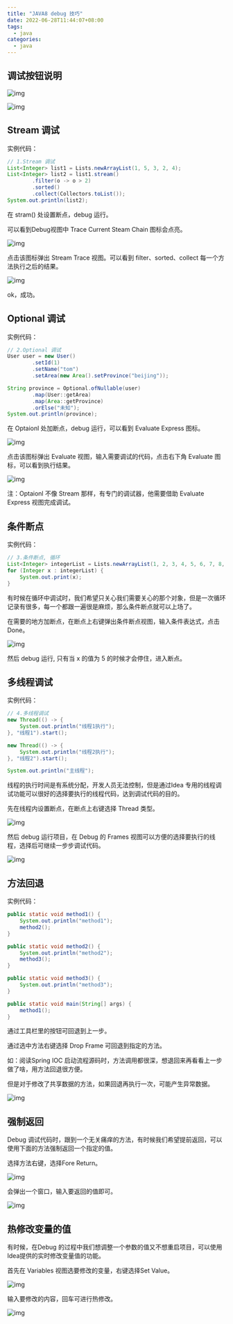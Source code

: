 ```yaml
---
title: "JAVA8 debug 技巧"
date: 2022-06-28T11:44:07+08:00
tags:
  - java
categories:
  - java
---
```

## 调试按钮说明

![img](https://raw.githubusercontent.com/telzhou618/images/main/img/1630499068947-f460c3fd-c3ef-4491-afe3-2b634262a20e.png)

![img](https://raw.githubusercontent.com/telzhou618/images/main/img/1630499070530-c0c628e6-7a56-444a-a191-0ba3dd980a24.png)

## Stream 调试

实例代码：

```java
// 1.Stream 调试
List<Integer> list1 = Lists.newArrayList(1, 5, 3, 2, 4);
List<Integer> list2 = list1.stream()
        .filter(o -> o > 2)
        .sorted()
        .collect(Collectors.toList());
System.out.println(list2);
```

在 stram() 处设置断点，debug 运行。

可以看到Debug视图中 Trace Current Steam Chain 图标会点亮。

![img](https://raw.githubusercontent.com/telzhou618/images/main/img/1630499069843-06f36ac6-8d74-4221-ae28-635c665d27aa.png)

点击该图标弹出 Stream Trace 视图。可以看到 filter、sorted、collect 每一个方法执行之后的结果。

![img](https://raw.githubusercontent.com/telzhou618/images/main/img/1630499069429-3bd7b09b-29c4-4d9f-9afd-07fcbc008a91.png)

ok，成功。



## Optional 调试

实例代码：

```java
// 2.Optional 调试
User user = new User()
        .setId(1)
        .setName("tom")
        .setArea(new Area().setProvince("beijing"));

String province = Optional.ofNullable(user)
        .map(User::getArea)
        .map(Area::getProvince)
        .orElse("未知");
System.out.println(province);
```

在 Optaionl 处加断点，debug 运行，可以看到 Evaluate Express 图标。

![img](https://raw.githubusercontent.com/telzhou618/images/main/img/1630499069962-409b0f79-b58e-45ca-8bf6-c44b21b7a783.png)

点击该图标弹出 Evaluate 视图，输入需要调试的代码，点击右下角 Evaluate 图标，可以看到执行结果。

![img](https://raw.githubusercontent.com/telzhou618/images/main/img/1630499070454-e069bfaa-cb0a-4152-b548-0aefc97c62b5.png)

注：Optaionl 不像 Stream 那样，有专门的调试器，他需要借助 Evaluate Express 视图完成调试。



## 条件断点

实例代码：

```java
// 3.条件断点, 循环
List<Integer> integerList = Lists.newArrayList(1, 2, 3, 4, 5, 6, 7, 8, 9, 10);
for (Integer x : integerList) {
    System.out.print(x);
}
```



有时候在循环中调试时，我们希望只关心我们需要关心的那个对象，但是一次循环记录有很多，每一个都跟一遍很是麻烦，那么条件断点就可以上场了。

在需要的地方加断点，在断点上右键弹出条件断点视图，输入条件表达式，点击 Done。

![img](https://raw.githubusercontent.com/telzhou618/images/main/img/1630499070871-4c1848d9-49ed-4759-b3d4-912fee6a369c.png)

然后 debug 运行, 只有当 x 的值为 5 的时候才会停住，进入断点。



## 多线程调试

实例代码：

```java
// 4.多线程调试
new Thread(() -> {
    System.out.println("线程1执行");
}, "线程1").start();

new Thread(() -> {
    System.out.println("线程2执行");
}, "线程2").start();

System.out.println("主线程");
```



线程的执行时间是有系统分配，开发人员无法控制，但是通过Idea 专用的线程调试功能可以很好的选择要执行的线程代码，达到调试代码的目的。

先在线程内设置断点，在断点上右键选择 Thread 类型。

![img](https://raw.githubusercontent.com/telzhou618/images/main/img/1630499071776-c8742633-1c45-4780-a71f-6fa9427e412e.png)

然后 debug 运行项目，在 Debug 的 Frames 视图可以方便的选择要执行的线程，选择后可继续一步步调试代码。

![img](https://raw.githubusercontent.com/telzhou618/images/main/img/1630499071948-a700a80a-9491-46eb-bb4b-c148aaa5108a.png)





## 方法回退

实例代码：

```java
public static void method1() {
    System.out.println("method1");
    method2();
}

public static void method2() {
    System.out.println("method2");
    method3();
}

public static void method3() {
    System.out.println("method3");
}

public static void main(String[] args) {
    method1();
}
```



通过工具栏里的按钮可回退到上一步。

通过选中方法右键选择 Drop Frame 可回退到指定的方法。

如：阅读Spring IOC 启动流程源码时，方法调用都很深，想退回来再看看上一步做了啥，用方法回退很方便。

但是对于修改了共享数据的方法，如果回退再执行一次，可能产生异常数据。

![img](https://raw.githubusercontent.com/telzhou618/images/main/img/1630499072085-26b843ff-3385-4f6e-aa54-88e3dcef190b.png)

## 强制返回



Debug 调试代码时，跟到一个无关痛痒的方法，有时候我们希望提前返回，可以使用下面的方法强制返回一个指定的值。

选择方法右键，选择Fore Return。

![img](https://raw.githubusercontent.com/telzhou618/images/main/img/1630499072434-c1a5e750-1f2b-4193-ade0-e716953dda9c.png)

会弹出一个窗口，输入要返回的值即可。

![img](https://raw.githubusercontent.com/telzhou618/images/main/img/1630499072285-8f20cdd7-a4cd-45ac-be2a-52035c06cea3.png)

## 热修改变量的值

有时候，在Debug 的过程中我们想调整一个参数的值又不想重启项目，可以使用Idea提供的实时修改变量值的功能。

首先在 Variables 视图选要修改的变量，右键选择Set Value。

![img](https://raw.githubusercontent.com/telzhou618/images/main/img/1630499073255-7299d943-bd91-4986-82fa-fef5d29db917.png)

输入要修改的内容，回车可进行热修改。

![img](https://raw.githubusercontent.com/telzhou618/images/main/img/1630499073224-eaf43192-cce7-48ed-a617-cfd7a7572f56.png)